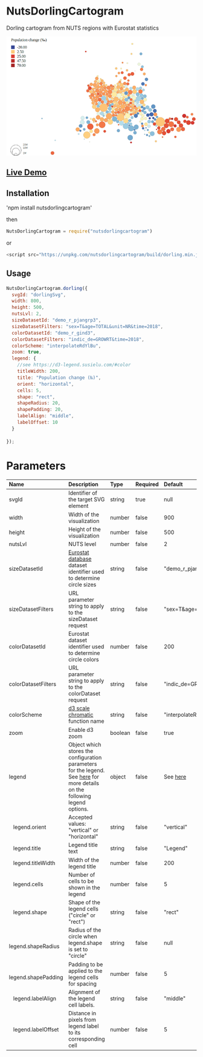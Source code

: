# NutsDorlingCartogram
Dorling cartogram from NUTS regions with Eurostat statistics

<div>
<img src="assets/images/preview.png" alt="preview"/>
<div>
  
## [Live Demo](https://eurostat.github.io/NutsDorlingCartogram/examples/basic/)

## Installation

'npm install nutsdorlingcartogram'

then 
```javascript
NutsDorlingCartogram = require("nutsdorlingcartogram")
```

or

```javascript
<script src="https://unpkg.com/nutsdorlingcartogram/build/dorling.min.js"></script>
```

## Usage

```javascript
NutsDorlingCartogram.dorling({
  svgId: "dorlingSvg",
  width: 800,
  height: 500,
  nutsLvl: 2,
  sizeDatasetId: "demo_r_pjangrp3",
  sizeDatasetFilters: "sex=T&age=TOTAL&unit=NR&time=2018",
  colorDatasetId: "demo_r_gind3",
  colorDatasetFilters: "indic_de=GROWRT&time=2018",
  colorScheme: "interpolateRdYlBu",
  zoom: true,
  legend: {
    //see https://d3-legend.susielu.com/#color
    titleWidth: 200,
    title: "Population change (‰)",
    orient: "horizontal",
    cells: 5,
    shape: "rect",
    shapeRadius: 20,
    shapePadding: 20,
    labelAlign: "middle",
    labelOffset: 10
  }

});
```

# Parameters

Name | Description | Type | Required | Default
:--------- | :--------- | :--------- | :--------- | :---------
svgId | Identifier of the target SVG element | string | true | null
width | Width of the visualization | number | false | 900
height | Height of the visualization | number | false | 500
nutsLvl | NUTS level | number | false | 2
sizeDatasetId | [Eurostat database](https://ec.europa.eu/eurostat/data/database) dataset identifier used to determine circle sizes  | string | false | "demo_r_pjangrp3"
sizeDatasetFilters | URL parameter string to apply to the sizeDataset request  | string | false | "sex=T&age=TOTAL&unit=NR&time=2018"
colorDatasetId | Eurostat dataset identifier used to determine circle colors | number | false | 200
colorDatasetFilters | URL parameter string to apply to the colorDataset request  | string | false | "indic_de=GROWRT&time=2018"
colorScheme | [d3 scale chromatic](https://github.com/d3/d3-scale-chromatic) function name | string | false | "interpolateRdYlBu"
zoom | Enable d3 zoom | boolean | false | true
legend | Object which stores the configuration parameters for the legend. See [here](https://d3-legend.susielu.com/#color) for more details on the following legend options. | object | false | See [here](https://d3-legend.susielu.com/#color) 
&nbsp;&nbsp; legend.orient | Accepted values: "vertical" or "horizontal" | string | false | "vertical"
&nbsp;&nbsp; legend.title | Legend title text | string | false | "Legend"
&nbsp;&nbsp; legend.titleWidth | Width of the legend title | number | false | 200
&nbsp;&nbsp; legend.cells | Number of cells to be shown in the legend | number | false | 5
&nbsp;&nbsp; legend.shape | Shape of the legend cells ("circle" or "rect") | string | false | "rect"
&nbsp;&nbsp; legend.shapeRadius | Radius of the circle when legend.shape is set to "circle" | string | false | null
&nbsp;&nbsp; legend.shapePadding | Padding to be applied to the legend cells for spacing | number | false | 5
&nbsp;&nbsp; legend.labelAlign | Alignment of the legend cell labels. | string | false | "middle"
&nbsp;&nbsp; legend.labelOffset | Distance in pixels from legend label to its corresponding cell | number | false | 5


